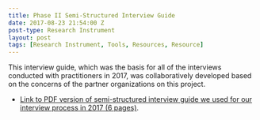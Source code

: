 ```yaml
---
title: Phase II Semi-Structured Interview Guide
date: 2017-08-23 21:54:00 Z
post-type: Research Instrument
layout: post
tags: [Research Instrument, Tools, Resources, Resource]
---
```


This interview guide, which was the basis for all of the interviews conducted with practitioners in 2017, was collaboratively developed based on the concerns of the partner organizations on this project.

<!--break-->

* [Link to PDF version of semi-structured interview guide we used for our interview process in 2017 (6 pages)](/uploads/resources/T4SJ-interview-guide-II.pdf).